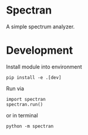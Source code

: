 # Spectran

A simple spectrum analyzer.

# Development

Install module into environment 

    pip install -e .[dev]

Run via

    import spectran
    spectran.run()

or in terminal 

    python -m spectran